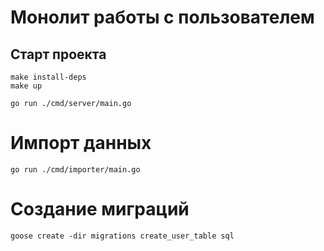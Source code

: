 # Монолит работы с пользователем

## Старт проекта
```
make install-deps
make up

go run ./cmd/server/main.go
```

# Импорт данных 
```
go run ./cmd/importer/main.go
```


# Создание миграций
```
goose create -dir migrations create_user_table sql
```
